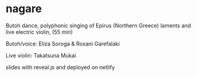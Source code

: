 # nagare

Butoh dance, polyphonic singing of Epirus (Northern Greece) laments and live electric violin, (55 min)

Butoh/voice: Eliza Soroga & Roxani Garefalaki

Live violin: Takatsuna Mukai

slides with reveal.js and deployed on netlify

